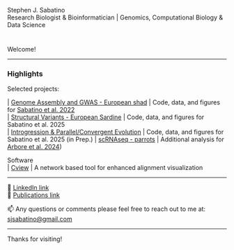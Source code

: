 Stephen J. Sabatino  
Research Biologist & Bioinformatician | Genomics, Computational Biology & Data Science

#  
Welcome!

---

### Highlights

Selected projects:

| [Genome Assembly and GWAS - European shad](https://github.com/sj-sabatino/sardine_inversions_2025) | Code, data, and figures for [Sabatino et al. 2022](https://onlinelibrary.wiley.com/doi/full/10.1002/ece3.8908)  
| [Structural Variants - European Sardine](https://github.com/sj-sabatino/variant-calling-pipeline) | Code, data, and figures for Sabatino et al. 2025  
| [Introgression & Parallel/Convergent Evolution](https://github.com/sj-sabatino/expression-clustering) | Code, data, and figures for Sabatino et al. 2025 (in Prep.)
| [scRNAseq - parrots](https://github.com/sj-sabatino/expression-clustering) | Additional analysis for [Arbore et al. 2024]([www.science.org/doi/10.1126/science.adp7710))


Software  
| [Cview](https://sourceforge.net/p/cview/wiki/Home/) | A network based tool for enhanced alignment visualization

---

🔗 [LinkedIn link](https://www.linkedin.com/in/stephen-sabatino-57623990/)  
🔗 [Publications link](https://scholar.google.com/citations?user=gaLw3esAAAAJ&hl=en)  
  
📫 Any questions or comments please feel free to reach out to me at: sjsabatino@gmail.com  

---  

Thanks for visiting!




<!--
**sj-sabatino/sj-sabatino** is a ✨ _special_ ✨ repository because its `README.md` (this file) appears on your GitHub profile.

Here are some ideas to get you started:

- 🔭 I’m currently working on ...
- 🌱 I’m currently learning ...
- 👯 I’m looking to collaborate on ...
- 🤔 I’m looking for help with ...
- 💬 Ask me about ...
- 📫 How to reach me: ...
- 😄 Pronouns: ...
- ⚡ Fun fact: ...
-->
